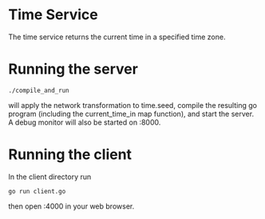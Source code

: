 # Time Service

The time service returns the current time in a specified time zone.

# Running the server

    ./compile_and_run
    
will apply the network transformation to time.seed, compile the resulting go program (including the current_time_in map function), and start the server. A debug monitor will also be started on :8000.

# Running the client

In the client directory run

    go run client.go

then open :4000 in your web browser.
